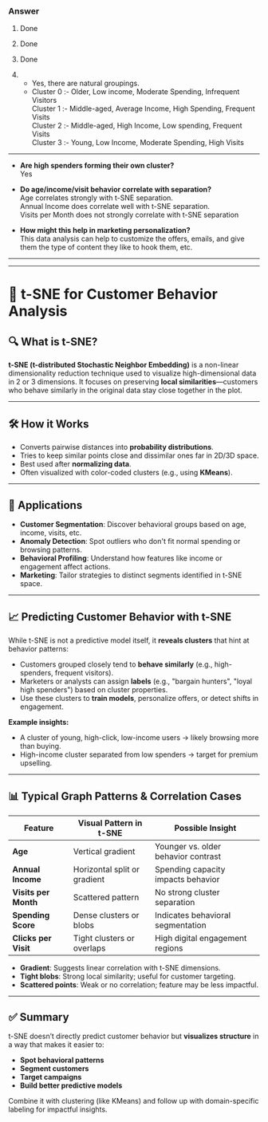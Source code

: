 ### Answer 

1. Done

2. Done

3. Done

4.  - Yes, there are natural groupings.
    - Cluster 0 :- Older, Low income, Moderate Spending, Infrequent Visitors  
      Cluster 1 :- Middle-aged, Average Income, High Spending, Frequent Visits  
      Cluster 2 :- Middle-aged, High Income, Low spending, Frequent Visits  
      Cluster 3 :- Young, Low Income, Moderate Spending, High Visits

---

- **Are high spenders forming their own cluster?**  
Yes

- **Do age/income/visit behavior correlate with separation?**  
Age correlates strongly with t-SNE separation.  
Annual Income does correlate well with t-SNE separation.  
Visits per Month does not strongly correlate with t-SNE separation

- **How might this help in marketing personalization?**  
This data analysis can help to customize the offers, emails, and 
give them the type of content they like to hook them, etc.

---
---

# 🧠 t-SNE for Customer Behavior Analysis

## 🔍 What is t-SNE?

**t-SNE (t-distributed Stochastic Neighbor Embedding)** is a non-linear dimensionality reduction technique used to visualize high-dimensional data in 2 or 3 dimensions. It focuses on preserving **local similarities**—customers who behave similarly in the original data stay close together in the plot.

---

## 🛠️ How it Works

- Converts pairwise distances into **probability distributions**.
- Tries to keep similar points close and dissimilar ones far in 2D/3D space.
- Best used after **normalizing data**.
- Often visualized with color-coded clusters (e.g., using **KMeans**).

---

## 🎯 Applications

- **Customer Segmentation**: Discover behavioral groups based on age, income, visits, etc.
- **Anomaly Detection**: Spot outliers who don't fit normal spending or browsing patterns.
- **Behavioral Profiling**: Understand how features like income or engagement affect actions.
- **Marketing**: Tailor strategies to distinct segments identified in t-SNE space.

---

## 📈 Predicting Customer Behavior with t-SNE

While t-SNE is not a predictive model itself, it **reveals clusters** that hint at behavior patterns:

- Customers grouped closely tend to **behave similarly** (e.g., high-spenders, frequent visitors).
- Marketers or analysts can assign **labels** (e.g., "bargain hunters", "loyal high spenders") based on cluster properties.
- Use these clusters to **train models**, personalize offers, or detect shifts in engagement.

**Example insights:**
- A cluster of young, high-click, low-income users → likely browsing more than buying.
- High-income cluster separated from low spenders → target for premium upselling.

---

## 📊 Typical Graph Patterns & Correlation Cases

| Feature              | Visual Pattern in t-SNE       | Possible Insight                             |
|----------------------|-------------------------------|----------------------------------------------|
| **Age**              | Vertical gradient             | Younger vs. older behavior contrast          |
| **Annual Income**    | Horizontal split or gradient  | Spending capacity impacts behavior           |
| **Visits per Month** | Scattered pattern             | No strong cluster separation                 |
| **Spending Score**   | Dense clusters or blobs       | Indicates behavioral segmentation            |
| **Clicks per Visit** | Tight clusters or overlaps    | High digital engagement regions              |

- **Gradient**: Suggests linear correlation with t-SNE dimensions.
- **Tight blobs**: Strong local similarity; useful for customer targeting.
- **Scattered points**: Weak or no correlation; feature may be less impactful.

---

## ✅ Summary

t-SNE doesn’t directly predict customer behavior but **visualizes structure** in a way that makes it easier to:
- **Spot behavioral patterns**
- **Segment customers**
- **Target campaigns**
- **Build better predictive models**

Combine it with clustering (like KMeans) and follow up with domain-specific labeling for impactful insights.

